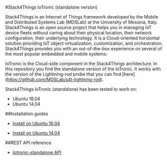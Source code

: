 #Stack4Things IoTronic (standalone version)

Stack4Things is an Internet of Things framework developed by the Mobile and Distributed Systems Lab (MDSLab) at the University of Messina, Italy. Stack4Things is an open source project that helps you in managing IoT device fleets without caring about their physical location, their network configuration, their underlying technology. It is a Cloud-oriented horizontal solution providing IoT object virtualization, customization, and orchestration. Stack4Things provides you with an out-of-the-box experience on several of the most popular embedded and mobile systems.

IoTronic is the Cloud-side component in the Stack4Things architecture. In this repository you find the standalone version of the IoTronic. It works with the version of the Lightining-rod probe that you can find [here] (https://github.com/MDSLab/s4t-lightning-rod).

Stack4Things IoTronic (standalone) has been tested to work on:

* Ubuntu 16.04 
* Ubuntu 14.04 


##Installation guides

* [Install on Ubuntu 16.04](doc/ubuntu1604.md)

* [Install on Ubuntu 14.04](doc/ubuntu1404.md)


##REST API reference

* [Iotronic-standalone API](doc/rest.md)